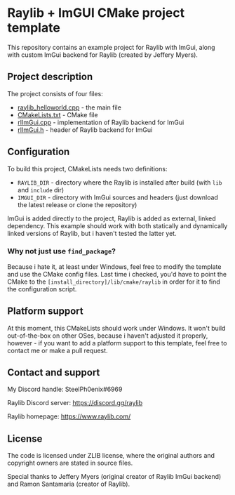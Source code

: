 # Raylib + ImGUI CMake project template

This repository contains an example project for Raylib with ImGui, along with custom ImGui backend for Raylib (created by Jeffery Myers).

## Project description

The project consists of four files:

* [raylib_helloworld.cpp](./project/raylib_helloworld.cpp) - the main file
* [CMakeLists.txt](./project/CMakeLists.txt) - CMake file
* [rlImGui.cpp](./project/rlImGui.cpp) - implementation of Raylib backend for ImGui
* [rlImGui.h](./project/rlImGui.h) - header of Raylib backend for ImGui

## Configuration

To build this project, CMakeLists needs two definitions:

* `RAYLIB_DIR` - directory where the Raylib is installed after build (with `lib` and `include` dir)
* `IMGUI_DIR` - directory with ImGui sources and headers (just download the latest release or clone the repository)

ImGui is added directly to the project, Raylib is added as external, linked dependency.
This example should work with both statically and dynamically linked versions of Raylib, but i haven't tested the latter yet.

### Why not just use `find_package`?

Because i hate it, at least under Windows, feel free to modify the template and use the CMake config files.
Last time i checked, you'd have to point the CMake to the `[install_directory]/lib/cmake/raylib` in order for it to find the configuration script.

## Platform support

At this moment, this CMakeLists should work under Windows.
It won't build out-of-the-box on other OSes, because i haven't adjusted it properly, however - if you want to add a platform support to this template, feel free to contact me or make a pull request.

## Contact and support

My Discord handle: SteelPh0enix#6969

Raylib Discord server: <https://discord.gg/raylib>

Raylib homepage: <https://www.raylib.com/>

## License

The code is licensed under ZLIB license, where the original authors and copyright owners are stated in source files.

Special thanks to Jeffery Myers (original creator of Raylib ImGui backend) and Ramon Santamaria (creator of Raylib).
